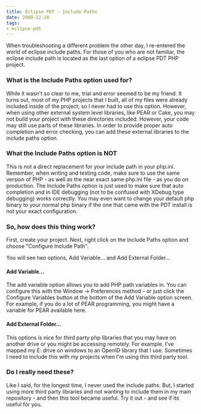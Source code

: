 ```yaml
---
title: Eclipse PDT - Include Paths
date: 2008-12-28
tags:
- eclipse-pdt
---
```

When troubleshooting a different problem the other day, I re-entered the world of eclipse include paths.  For those of you who are not familiar, the eclipse include path is located as the last option of a eclipse PDT PHP project.

<!--more-->

### What is the Include Paths option used for?

While it wasn't so clear to me, trial and error seemed to be my friend.  It turns out, most of my PHP projects that I built, all of my files were already included inside of the project, so I never had to use this option.  However, when using other external system level libraries, like PEAR or Cake, you may not build your project with these directories included.  However, your code may still use parts of these libraries.  In order to provide proper auto completion and error checking, you can add these external libraries to the include paths option.

### What the Include Paths option is NOT

This is not a direct replacement for your include path in your php.ini.  Remember, when writing and testing code, make sure to use the same version of PHP - as well as the near exact same php.ini file - as you do on production.  The Include Paths option is just used to make sure that auto completion and in IDE debugging (not to be confused with XDebug type debugging) works correctly.  You may even want to change your default php binary to your normal php binary if the one that came with the PDT install is not your exact configuration.

### So, how does this thing work?

First, create your project.  Next, right click on the Include Paths option and choose "Configure Include Path".

You will see two options, Add Variable... and Add External Folder...

#### Add Variable...

The add variable option allows you to add PHP path variables in.  You can configure this with the Window -> Preferences method - or just click the Configure Variables button at the bottom of the Add Variable option screen.  For example, if you do a lot of PEAR programming, you might have a variable for PEAR available here.

#### Add External Folder...

This options is nice for third party php libraries that you may have on another drive or you might be accessing remotely.  For example, I've mapped my E: drive on windows to an OpenID library that I use.  Sometimes I need to include this with my projects when I'm using this third party tool.

### Do I really need these?

Like I said, for the longest time, I never used the include paths.  But, I started using more third party libraries and not wanting to include them in my main repository - and then this tool became useful.  Try it out - and see if its useful for you.
